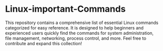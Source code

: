 # Linux-important-Commands
This repository contains a comprehensive list of essential Linux commands categorized for easy reference. It is designed to help beginners and experienced users quickly find the commands for system administration, file management, networking, process control, and more. Feel free to contribute and expand this collection!
